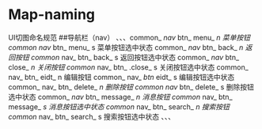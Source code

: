 # Map-naming
UI切图命名规范
##导航栏（nav）
、、、common_ _nav_ btn_ menu_ _n  菜单按钮
common_ _nav_ btn_ menu_ s   菜单按钮选中状态
common_ _nav_ btn_ back_ _n  返回按钮
common_ nav_ btn_ back_ s    返回按钮选中状态
common_ _nav_ btn_ close_ _n  关闭按钮
common_ nav_ btn_ .close_ s    关闭按钮选中状态
common_ nav_ btn_ eidt_ n     编辑按钮
common_ nav_ _btn_ eidt_ s    编辑按钮选中状态
common_ nav_ btn_ delete_ _n   删除按钮
common_ _nav_ btn_ delete_ s   删除按钮选中状态
common_ _nav_ btn_ message_ _n   消息按钮
common_ nav_ btn_ message_ _s     消息按钮选中状态
common_ nav_ btn_ search_ _n       搜索按钮
common_ nav_ btn_ search_ s     搜索按钮选中状态
、、、
